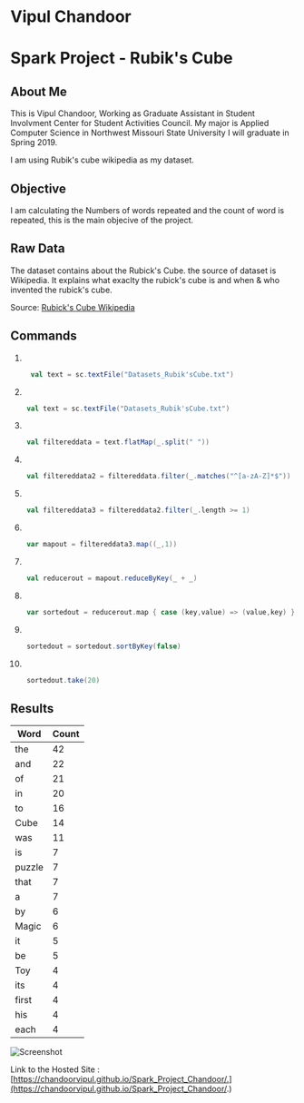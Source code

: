 # Vipul Chandoor

# Spark Project - Rubik's Cube

## About Me
This is Vipul Chandoor, Working as Graduate Assistant in Student Involvment Center for Student Activities Council. My major is Applied Computer Science in Northwest Missouri State University I will graduate in Spring 2019. 

I am using Rubik's cube wikipedia as my dataset.


## Objective 

I am calculating the Numbers of words repeated and the count of word is repeated, this is the main objecive of the project.

## Raw Data
The dataset contains about the Rubick's Cube. the source of dataset is Wikipedia. It explains what exaclty the rubick's cube is and when & who invented the rubick's cube. 

Source: [Rubick's Cube Wikipedia](https://en.wikipedia.org/wiki/Rubik%27s_Cube)

## Commands
1.
``` Scala 
     val text = sc.textFile("Datasets_Rubik'sCube.txt")
````
2.
``` Scala 
    val text = sc.textFile("Datasets_Rubik'sCube.txt")
````
3.
``` Scala 
    val filtereddata = text.flatMap(_.split(" "))

````
4.
``` Scala 
    val filtereddata2 = filtereddata.filter(_.matches("^[a-zA-Z]*$"))
````
5.
``` Scala 
    val filtereddata3 = filtereddata2.filter(_.length >= 1)
````
6.
``` Scala 
    var mapout = filtereddata3.map((_,1))
````
7.
``` Scala 
    val reducerout = mapout.reduceByKey(_ + _)
````
8.
``` Scala 
    var sortedout = reducerout.map { case (key,value) => (value,key) }
````
9.
``` Scala 
    sortedout = sortedout.sortByKey(false)
````
10.
``` Scala 
    sortedout.take(20)
````

## Results 

| Word   | Count |
|--------|-------|
| the    | 42    |
| and    | 22    |
| of     | 21    |
| in     | 20    |
| to     | 16    |
| Cube   | 14    |
| was    | 11    |
| is     | 7     |
| puzzle | 7     |
| that   | 7     |
| a      | 7     |
| by     | 6     |
| Magic  | 6     |
| it     | 5     |
| be     | 5     |
| Toy    | 4     |
| its    | 4     |
| first  | 4     |
| his    | 4     |
| each   | 4     |

![Screenshot](https://raw.githubusercontent.com/chandoorvipul/Spark_Project_Chandoor/blob/master/Images/Screenshot.PNG)
 
Link to the Hosted Site : [https://chandoorvipul.github.io/Spark_Project_Chandoor/.](https://chandoorvipul.github.io/Spark_Project_Chandoor/.)

